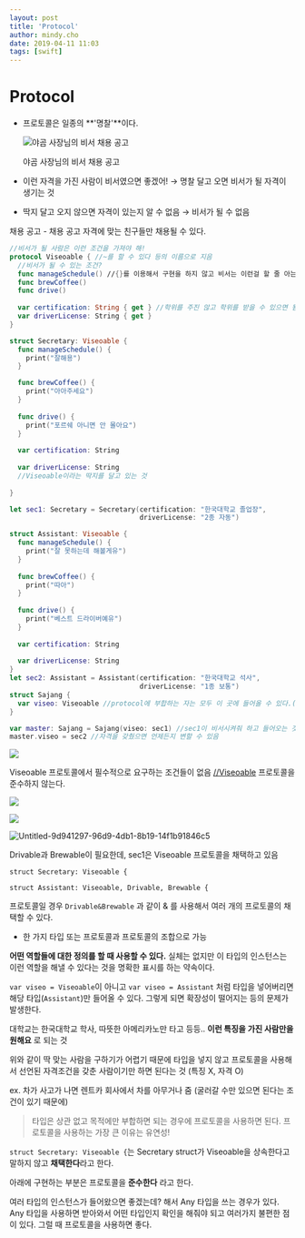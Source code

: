 ```yaml
---
layout: post
title: 'Protocol'
author: mindy.cho
date: 2019-04-11 11:03
tags: [swift]
---
```


# Protocol

- 프로토콜은 일종의 **'명찰'**이다.

  ![야곰 사장님의 비서 채용 공고](/Users/momo/Blog/files/2019-04-11-Protocol.assets/Untitled-2b046162-f6f2-4731-9dcc-09c161aa68bd-5090565.png)

  야곰 사장님의 비서 채용 공고

- 이런 자격을 가진 사람이 비서였으면 좋겠어! 
  → 명찰 달고 오면 비서가 될 자격이 생기는 것
- 딱지 달고 오지 않으면 자격이 있는지 알 수 없음 → 비서가 될 수 없음

채용 공고 - 채용 공고 자격에 맞는 친구들만 채용될 수 있다.

```swift
//비서가 될 사람은 이런 조건을 가져야 해!
protocol Viseoable { //~를 할 수 있다 등의 이름으로 지음
  //비서가 될 수 있는 조건?
  func manageSchedule() //{}를 이용해서 구현을 하지 않고 비서는 이런걸 할 줄 아는 사람이여야 한다(스케줄을 관리할 수 있는 사람)는 것만 말함
  func brewCoffee()
  func drive()
  
  var certification: String { get } //학위를 주진 않고 학위를 받을 수 있으면 됨
  var driverLicense: String { get }
}

struct Secretary: Viseoable {
  func manageSchedule() {
    print("잘해용")
  }

  func brewCoffee() {
    print("아아주세요")
  }
  
  func drive() {
    print("포르쉐 아니면 안 몰아요")
  }
  
  var certification: String
  
  var driverLicense: String
  //Viseoable이라는 딱지를 달고 있는 것
  
}

let sec1: Secretary = Secretary(certification: "한국대학교 졸업장",
                                driverLicense: "2종 자동")

struct Assistant: Viseoable {
  func manageSchedule() {
    print("잘 못하는데 해볼게유")
  }
  
  func brewCoffee() {
    print("따아")
  }
  
  func drive() {
    print("베스트 드라이버예유")
  }
  
  var certification: String
  
  var driverLicense: String
}
let sec2: Assistant = Assistant(certification: "한국대학교 석사",
                                driverLicense: "1종 보통")
struct Sajang {
  var viseo: Viseoable //protocol에 부합하는 자는 모두 이 곳에 들어올 수 있다.(비서의 자격을 갖췄으면 전부 들어올 수 있음)
}

var master: Sajang = Sajang(viseo: sec1) //sec1이 비서시켜줘 하고 들어오는 것
master.viseo = sec2 //자격을 갖췄으면 언제든지 변할 수 있음
```

![](/Users/momo/Blog/files/2019-04-11-Protocol.assets/Untitled-47b1dea6-5172-4052-b48f-d88038330996-5090498.png)

Viseoable 프로토콜에서 필수적으로 요구하는 조건들이 없음  [//Viseoable](//viseoable) 프로토콜을 준수하지 않는다.

![](/Users/momo/Blog/files/2019-04-11-Protocol.assets/Untitled-1415b6bd-4881-42db-ad79-3ff9fbb1feed.png)

![](/Users/momo/Blog/files/2019-04-11-Protocol.assets/Untitled-32e5efba-0e98-4276-b733-275af72b98fa.png)

![Untitled-9d941297-96d9-4db1-8b19-14f1b91846c5](/Users/momo/Blog/files/2019-04-11-Protocol.assets/Untitled-9d941297-96d9-4db1-8b19-14f1b91846c5.png)

Drivable과 Brewable이 필요한데, sec1은 Viseoable 프로토콜을 채택하고 있음

`struct Secretary: Viseoable {`

`struct Assistant: Viseoable, Drivable, Brewable {`

 프로토콜일 경우 `Drivable&Brewable` 과 같이 & 를 사용해서 여러 개의 프로토콜의 채택할 수 있다. 

- 한 가지 타입 또는 프로토콜과 프로토콜의 조합으로 가능

**어떤 역할들에 대한 정의를 할 때 사용할 수 있다.** 실체는 없지만 이 타입의 인스턴스는 이런 역할을 해낼 수 있다는 것을 명확한 표시를 하는 약속이다.

`var viseo = Viseoable`이 아니고 `var viseo = Assistant` 처럼 타입을 넣어버리면 해당 타입(`Assistant`)만 들어올 수 있다. 그렇게 되면 확장성이 떨어지는 등의 문제가 발생한다.

대학교는 한국대학교 학사, 따뜻한 아메리카노만 타고 등등.. **이런 특징을 가진 사람만을 원해요** 로 되는 것 

위와 같이 딱 맞는 사람을 구하기가 어렵기 때문에 타입을 넣지 않고 프로토콜을 사용해서 선언된 자격조건을 갖춘 사람이기만 하면 된다는 것 (특징 X, 자격 O)

ex. 차가 사고가 나면 렌트카 회사에서 차를 아무거나 줌 (굴러갈 수만 있으면 된다는 조건이 있기 때문에) 

> 타입은 상관 없고 목적에만 부합하면 되는 경우에 프로토콜을 사용하면 된다.
> 프로토콜을 사용하는 가장 큰 이유는 유연성!

`struct Secretary: Viseoable {`는 Secretary struct가 Viseoable을 상속한다고 말하지 않고 **채택한다**라고 한다.

아래에 구현하는 부분은 프로토콜을 **준수한다** 라고 한다. 



여러 타입의 인스턴스가 들어왔으면 좋겠는데? 해서 Any 타입을 쓰는 경우가 있다. Any 타입을 사용하면 받아와서 어떤 타입인지 확인을 해줘야 되고 여러가지 불편한 점이 있다. 그럴 때 프로토콜을 사용하면 좋다.